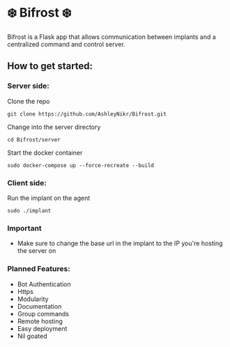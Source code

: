 # ❄️ Bifrost ❄️

Bifrost is a Flask app that allows communication between implants and a centralized command
and control server.

## How to get started:

### Server side:
Clone the repo
```
git clone https://github.com/AshleyNikr/Bifrost.git
```
Change into the server directory
```
cd Bifrost/server
```
Start the docker container
```
sudo docker-compose up --force-recreate --build
```
### Client side:
Run the implant on the agent
```
sudo ./implant
```
### Important

- Make sure to change the base url in the implant to the IP you're hosting
the server on

### Planned Features:

- Bot Authentication
- Https
- Modularity
- Documentation
- Group commands
- Remote hosting
- Easy deployment
- Nil goated
